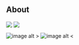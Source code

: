 ## About

<img align="center" src="https://github-readme-stats.vercel.app/api?username=guimassoqueto&count_private=true&show_icons=true&theme=github_dark" />
<img align="center" src="https://github-readme-stats.vercel.app/api/top-langs/?username=guimassoqueto&theme=github_dark&layout=compact" />

![image alt >]([/image-right.jpg](https://github-readme-stats.vercel.app/api?username=guimassoqueto&count_private=true&show_icons=true&theme=github_dark)https://github-readme-stats.vercel.app/api?username=guimassoqueto&count_private=true&show_icons=true&theme=github_dark)
![image alt <]([/image-left.jpg](https://github-readme-stats.vercel.app/api/top-langs/?username=guimassoqueto&theme=github_dark&layout=compact)https://github-readme-stats.vercel.app/api/top-langs/?username=guimassoqueto&theme=github_dark&layout=compact)



